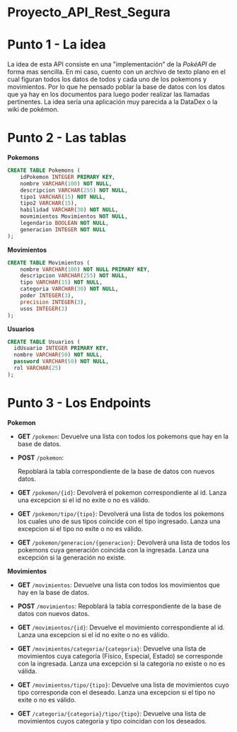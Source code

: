 # Proyecto_API_Rest_Segura

# Punto 1 - La idea
  La idea de esta API consiste en una "implementación" de la *PokéAPI* de forma mas sencilla. En mi caso, cuento con un archivo de texto plano en el cual figuran todos los datos de todos y cada uno de los     pokemons y movimientos. Por lo que he pensado poblar la base de datos con los datos que ya hay en los documentos para luego poder realizar las llamadas pertinentes. La idea sería una aplicación muy          parecida a la DataDex o la wiki de pokémon.

  
# Punto 2 - Las tablas
  **Pokemons**
  
```sql
CREATE TABLE Pokemons (
    idPokemon INTEGER PRIMARY KEY,
    nombre VARCHAR(100) NOT NULL,
    descripcion VARCHAR(255) NOT NULL,
    tipo1 VARCHAR(15) NOT NULL,
    tipo2 VARCHAR(15),
    habilidad VARCHAR(30) NOT NULL,
    movmimientos Movimientos NOT NULL,
    legendario BOOLEAN NOT NULL,
    generacion INTEGER NOT NULL
);
```

**Movimientos**
  
```sql
CREATE TABLE Movimientos (
    nombre VARCHAR(100) NOT NULL PRIMARY KEY,
    descripcion VARCHAR(255) NOT NULL,
    tipo VARCHAR(15) NOT NULL,
    categoria VARCHAR(30) NOT NULL,
    poder INTEGER(3),
    precision INTEGER(3),
    usos INTEGER(2)
);
```

**Usuarios**
```sql
CREATE TABLE Usuarios (
  idUsuario INTEGER PRIMARY KEY,
  nombre VARCHAR(50) NOT NULL,
  password VARCHAR(50) NOT NULL,
  rol VARCHAR(25)
);
```

# Punto 3 - Los Endpoints

 **Pokemon**

  - **GET** `/pokemon`:
    Devuelve una lista con todos los pokemons que hay en la base de datos.

  - **POST** `/pokemon`:
    
    Repoblará la tabla correspondiente de la base de datos con nuevos datos.

  - **GET** `/pokemon/{id}`:
    Devolverá el pokemon correspondiente al id.
    Lanza una excepcion si el id no exite o no es válido.

  - **GET** `/pokemon/tipo/{tipo}`:
    Devolverá una lista de todos los pokemons los cuales uno de sus tipos coincide con el tipo ingresado.
    Lanza una excepcion si el tipo no exite o no es válido.

  - **GET** `/pokemon/generacion/{generacion}`:
    Devolverá una lista de todos los pokemons cuya generación coincida con la ingresada.
    Lanza una excepción si la generación no existe.

 **Movimientos**

  - **GET** `/movimientos`:
    Devuelve una lista con todos los movimientos que hay en la base de datos.

  - **POST** `/movimientos`:
    Repoblará la tabla correspondiente de la base de datos con nuevos datos.

  - **GET** `/movimientos/{id}`:
    Devuelve el movimiento correspondiente al id.
    Lanza una excepcion si el id no exite o no es válido.

  - **GET** `/movimientos/categoria/{categoria}`:
    Devuelve una lista de movimientos cuya categoría (Físico, Especial, Estado) se corresponde con la ingresada.
    Lanza una excepción si la categoría no existe o no es válida.

  - **GET** `/movimientos/tipo/{tipo}`:
    Devuelve una lista de movimientos cuyo tipo corresponda con el deseado.
    Lanza una excepcion si el tipo no exite o no es válido.

  - **GET** `/categoria/{categoria}/tipo/{tipo}`:
    Devuelve una lista de movimientos cuyos categoria y tipo coincidan con los deseados.
